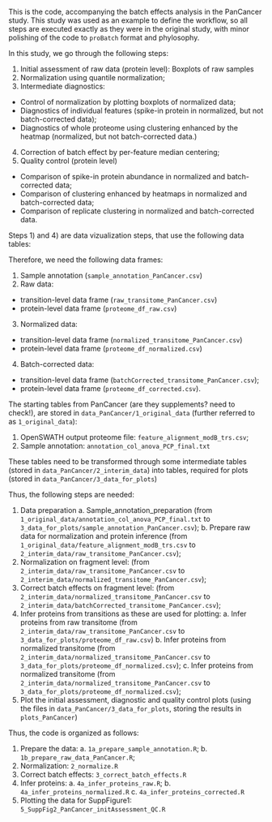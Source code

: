 This is the code, accompanying the batch effects analysis in the PanCancer study.
This study was used as an example to define the workflow, so all steps are executed
exactly as they were in the original study, with minor polishing of the code to
`proBatch` format and phylosophy.

In this study, we go through the following steps:
1) Initial assessment of raw data (protein level): Boxplots of raw samples 
2) Normalization using quantile normalization;
3) Intermediate diagnostics:
  - Control of normalization by plotting boxplots of normalized data;
  - Diagnostics of individual features (spike-in protein in normalized, but not batch-corrected data);
  - Diagnostics of whole proteome using clustering enhanced by the heatmap (normalized, but not batch-corrected data.)
4) Correction of batch effect by per-feature median centering;
5) Quality control (protein level)
 - Comparison of spike-in protein abundance in normalized and batch-corrected data;
 - Comparison of clustering enhanced by heatmaps in normalized and batch-corrected data;
 - Comparison of replicate clustering in normalized and batch-corrected data.

Steps 1) and 4) are data vizualization steps, that use the following data tables:

Therefore, we need the following data frames:
1) Sample annotation (`sample_annotation_PanCancer.csv`)
2) Raw data:
  - transition-level data frame (`raw_transitome_PanCancer.csv`)
  - protein-level data frame (`proteome_df_raw.csv`)
3) Normalized data:
  - transition-level data frame (`normalized_transitome_PanCancer.csv`)
  - protein-level data frame (`proteome_df_normalized.csv`)
4) Batch-corrected data:
  - transition-level data frame (`batchCorrected_transitome_PanCancer.csv`);
  - protein-level data frame (`proteome_df_corrected.csv`).
  

The starting tables from PanCancer (are they supplements? need to check!),
are stored in `data_PanCancer/1_original_data` (further referred to as `1_original_data`):
1) OpenSWATH output proteome file: `feature_alignment_modB_trs.csv`;
2) Sample annotation: `annotation_col_anova_PCP_final.txt`

These tables need to be transformed through some intermediate tables (stored in 
`data_PanCancer/2_interim_data`) into tables, required for plots (stored in `data_PanCancer/3_data_for_plots`)


Thus, the following steps are needed:
1) Data preparation
  a.  Sample_annotation_preparation (from `1_original_data/annotation_col_anova_PCP_final.txt` to
  `3_data_for_plots/sample_annotation_PanCancer.csv`);
  b. Prepare raw data for normalization and protein inference (from `1_original_data/feature_alignment_modB_trs.csv` to `2_interim_data/raw_transitome_PanCancer.csv`);
2) Normalization on fragment level: (from `2_interim_data/raw_transitome_PanCancer.csv` to `2_interim_data/normalized_transitome_PanCancer.csv`);
3) Correct batch effects on fragment level: (from `2_interim_data/normalized_transitome_PanCancer.csv` to `2_interim_data/batchCorrected_transitome_PanCancer.csv`);
4) Infer proteins from transitions as these are used for plotting: 
  a. Infer proteins from raw transitome (from `2_interim_data/raw_transitome_PanCancer.csv` to `3_data_for_plots/proteome_df_raw.csv`)
  b. Infer proteins from normalized transitome (from 
  `2_interim_data/normalized_transitome_PanCancer.csv` to `3_data_for_plots/proteome_df_normalized.csv`);
  c. Infer proteins from normalized transitome (from 
  `2_interim_data/normalized_transitome_PanCancer.csv` to `3_data_for_plots/proteome_df_normalized.csv`);
5) Plot the initial assessment, diagnostic and quality control plots (using the files 
in `data_PanCancer/3_data_for_plots`, storing the results in `plots_PanCancer`)


Thus, the code is organized as follows:
1) Prepare the data:
  a. `1a_prepare_sample_annotation.R`;
  b. `1b_prepare_raw_data_PanCancer.R`;
2) Normalization:
  `2_normalize.R`
3) Correct batch effects:
  `3_correct_batch_effects.R`
4) Infer proteins:
  a. `4a_infer_proteins_raw.R`;
  b. `4a_infer_proteins_normalized.R`
  c. `4a_infer_proteins_corrected.R`
5) Plotting the data for SuppFigure1:
  `5_SuppFig2_PanCancer_initAssessment_QC.R`
